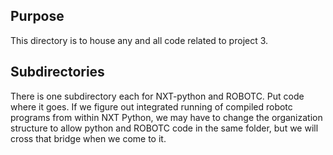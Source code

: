 Purpose
--------------------
This directory is to house any and all code related to project 3.

Subdirectories
---------------------
There is one subdirectory each for NXT-python and ROBOTC. Put code where it 
goes. If we figure out integrated running of compiled robotc programs
from within NXT Python, we may have to change the organization structure
to allow python and ROBOTC code in the same folder, but we will cross that
bridge when we come to it.


